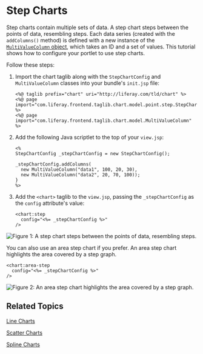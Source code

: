# Step Charts [](id=step-charts)

Step charts contain multiple sets of data. A step chart steps between the points 
of data, resembling steps. Each data series 
(created with the `addColumns()` method) is defined with a new instance of the 
[`MultiValueColumn` object](@app-ref@/foundation/latest/javadocs/com/liferay/frontend/taglib/chart/model/MultiValueColumn.html), 
which takes an ID and a set of values. This tutorial shows how to configure your 
portlet to use step charts. 

Follow these steps:

1.  Import the chart taglib along with the `StepChartConfig` and 
    `MultiValueColumn` classes into your bundle's `init.jsp` file:

        <%@ taglib prefix="chart" uri="http://liferay.com/tld/chart" %>
        <%@ page import="com.liferay.frontend.taglib.chart.model.point.step.StepChartConfig" %>
        <%@ page import="com.liferay.frontend.taglib.chart.model.MultiValueColumn" %>

2.  Add the following Java scriptlet to the top of your `view.jsp`:

        <%
        StepChartConfig _stepChartConfig = new StepChartConfig();
        
        _stepChartConfig.addColumns(
          new MultiValueColumn("data1", 100, 20, 30),
          new MultiValueColumn("data2", 20, 70, 100));
        }
        %>

3.  Add the `<chart>` taglib to the `view.jsp`, passing the `_stepChartConfig` 
    as the `config` attribute's value:

        <chart:step
          config="<%= _stepChartConfig %>"
        />
    
![Figure 1: A step chart steps between the points of data, resembling steps.](../../../images/chart-taglib-step.png)

You can also use an area step chart if you prefer. An area step chart highlights 
the area covered by a step graph. 

    <chart:area-step 
      config="<%= _stepChartConfig %>" 
    />
    
![Figure 2: An area step chart highlights the area covered by a step graph.](../../../images/chart-taglib-area-step.png)

## Related Topics [](id=related-topics)

[Line Charts](/develop/tutorials/-/knowledge_base/7-1/line-charts)

[Scatter Charts](/develop/tutorials/-/knowledge_base/7-1/scatter-charts)

[Spline Charts](/develop/tutorials/-/knowledge_base/7-1/spline-charts)
